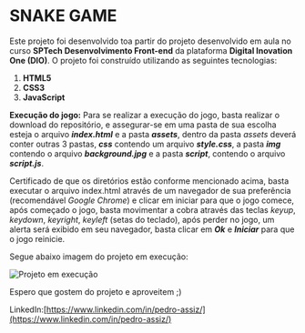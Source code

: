 # **SNAKE GAME**

 Este projeto foi desenvolvido toa partir do projeto desenvolvido em aula no curso **SPTech Desenvolvimento Front-end**  da plataforma **Digital Inovation One (DIO)**. O projeto foi construído utilizando as seguintes tecnologias:
 
1. **HTML5**
2.  **CSS3**
3.  **JavaScript**

**Execução do jogo:**
Para se realizar a execução do jogo, basta realizar o download do repositório, e assegurar-se em uma pasta de sua escolha esteja o arquivo ***index.html*** e a pasta ***assets***, dentro da pasta *assets* deverá conter outras 3 pastas, ***css*** contendo um arquivo ***style.css***, a pasta ***img*** contendo o arquivo ***background.jpg*** e a pasta ***script***, contendo o arquivo ***script.js***.

Certificado de que os diretórios estão conforme mencionado acima, basta executar o arquivo index.html através de um navegador de sua preferência (recomendável *Google Chrome*) e clicar em iniciar para que o jogo comece, após começado o jogo, basta movimentar a cobra através das teclas *keyup*, *keydown*, *keyright*, *keyleft* (setas do teclado), após perder no jogo, um alerta será exibido em seu navegador, basta clicar em ***Ok*** e ***Iniciar*** para que o jogo reinicie.

Segue abaixo imagem do projeto em execução:

![Projeto em execução](https://github.com/phassiz/SnakeGame/assets/160340561/feec294c-666d-4070-8bef-ad29f67864d2)

Espero que gostem do projeto e aproveitem ;)

LinkedIn:[https://www.linkedin.com/in/pedro-assiz/](https://www.linkedin.com/in/pedro-assiz/)
